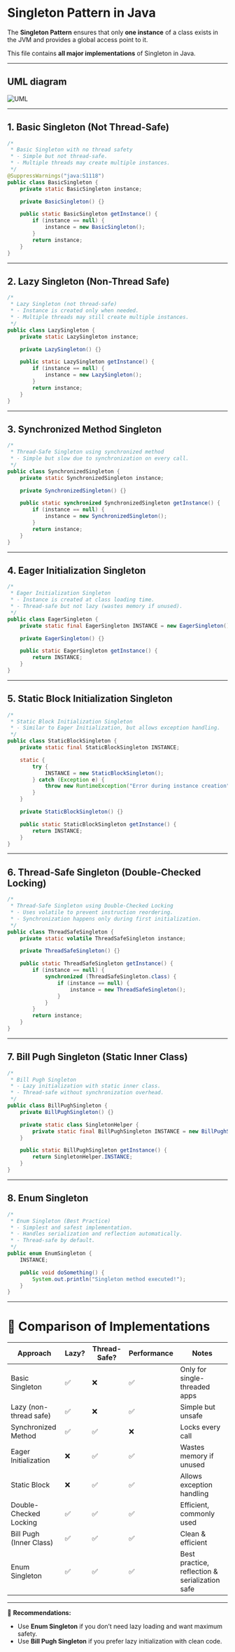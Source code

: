 # Singleton Pattern in Java

The **Singleton Pattern** ensures that only **one instance** of a class exists in the JVM and provides a global access point to it.  

This file contains **all major implementations** of Singleton in Java.

---

## UML diagram
![UML](singleton-Singleton_Pattern__Bill_Pugh_Example_.png)

---

## 1. Basic Singleton (Not Thread-Safe)
```java
/*
 * Basic Singleton with no thread safety
 * - Simple but not thread-safe.
 * - Multiple threads may create multiple instances.
 */
@SuppressWarnings("java:S1118")
public class BasicSingleton {
    private static BasicSingleton instance;

    private BasicSingleton() {}

    public static BasicSingleton getInstance() {
        if (instance == null) {
            instance = new BasicSingleton();
        }
        return instance;
    }
}
```

---

## 2. Lazy Singleton (Non-Thread Safe)
```java
/*
 * Lazy Singleton (not thread-safe)
 * - Instance is created only when needed.
 * - Multiple threads may still create multiple instances.
 */
public class LazySingleton {
    private static LazySingleton instance;

    private LazySingleton() {}

    public static LazySingleton getInstance() {
        if (instance == null) {
            instance = new LazySingleton();
        }
        return instance;
    }
}
```

---

## 3. Synchronized Method Singleton
```java
/*
 * Thread-Safe Singleton using synchronized method
 * - Simple but slow due to synchronization on every call.
 */
public class SynchronizedSingleton {
    private static SynchronizedSingleton instance;

    private SynchronizedSingleton() {}

    public static synchronized SynchronizedSingleton getInstance() {
        if (instance == null) {
            instance = new SynchronizedSingleton();
        }
        return instance;
    }
}
```

---

## 4. Eager Initialization Singleton
```java
/*
 * Eager Initialization Singleton
 * - Instance is created at class loading time.
 * - Thread-safe but not lazy (wastes memory if unused).
 */
public class EagerSingleton {
    private static final EagerSingleton INSTANCE = new EagerSingleton();

    private EagerSingleton() {}

    public static EagerSingleton getInstance() {
        return INSTANCE;
    }
}
```

---

## 5. Static Block Initialization Singleton
```java
/*
 * Static Block Initialization Singleton
 * - Similar to Eager Initialization, but allows exception handling.
 */
public class StaticBlockSingleton {
    private static final StaticBlockSingleton INSTANCE;

    static {
        try {
            INSTANCE = new StaticBlockSingleton();
        } catch (Exception e) {
            throw new RuntimeException("Error during instance creation", e);
        }
    }

    private StaticBlockSingleton() {}

    public static StaticBlockSingleton getInstance() {
        return INSTANCE;
    }
}
```

---

## 6. Thread-Safe Singleton (Double-Checked Locking)
```java
/*
 * Thread-Safe Singleton using Double-Checked Locking
 * - Uses volatile to prevent instruction reordering.
 * - Synchronization happens only during first initialization.
 */
public class ThreadSafeSingleton {
    private static volatile ThreadSafeSingleton instance;

    private ThreadSafeSingleton() {}

    public static ThreadSafeSingleton getInstance() {
        if (instance == null) {
            synchronized (ThreadSafeSingleton.class) {
                if (instance == null) {
                    instance = new ThreadSafeSingleton();
                }
            }
        }
        return instance;
    }
}
```

---

## 7. Bill Pugh Singleton (Static Inner Class)
```java
/*
 * Bill Pugh Singleton
 * - Lazy initialization with static inner class.
 * - Thread-safe without synchronization overhead.
 */
public class BillPughSingleton {
    private BillPughSingleton() {}

    private static class SingletonHelper {
        private static final BillPughSingleton INSTANCE = new BillPughSingleton();
    }

    public static BillPughSingleton getInstance() {
        return SingletonHelper.INSTANCE;
    }
}
```

---

## 8. Enum Singleton
```java
/*
 * Enum Singleton (Best Practice)
 * - Simplest and safest implementation.
 * - Handles serialization and reflection automatically.
 * - Thread-safe by default.
 */
public enum EnumSingleton {
    INSTANCE;

    public void doSomething() {
        System.out.println("Singleton method executed!");
    }
}
```

---
# 🔎 Comparison of Implementations

| Approach                 | Lazy? | Thread-Safe? | Performance | Notes |
|--------------------------|-------|--------------|-------------|-------|
| Basic Singleton          | ✅    | ❌            | ✅           | Only for single-threaded apps |
| Lazy (non-thread safe)   | ✅    | ❌            | ✅           | Simple but unsafe |
| Synchronized Method      | ✅    | ✅            | ❌           | Locks every call |
| Eager Initialization     | ❌    | ✅            | ✅           | Wastes memory if unused |
| Static Block             | ❌    | ✅            | ✅           | Allows exception handling |
| Double-Checked Locking   | ✅    | ✅            | ✅           | Efficient, commonly used |
| Bill Pugh (Inner Class)  | ✅    | ✅            | ✅           | Clean & efficient |
| Enum Singleton           | ✅    | ✅            | ✅           | Best practice, reflection & serialization safe |

---

📌 **Recommendations:**
- Use **Enum Singleton** if you don’t need lazy loading and want maximum safety.  
- Use **Bill Pugh Singleton** if you prefer lazy initialization with clean code.  
